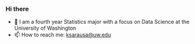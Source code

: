 ### Hi there

- 🌱 I am a fourth year Statistics major with a focus on Data Science at the University of Washington
- 📫 How to reach me: ksarausa@uw.edu
